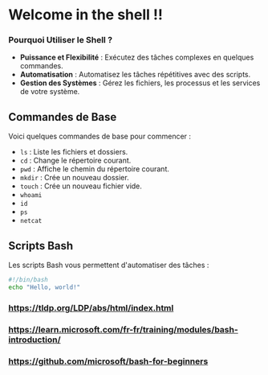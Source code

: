 # Welcome in the shell !!

### Pourquoi Utiliser le Shell ?

- **Puissance et Flexibilité** : Exécutez des tâches complexes en quelques commandes.
- **Automatisation** : Automatisez les tâches répétitives avec des scripts.
- **Gestion des Systèmes** : Gérez les fichiers, les processus et les services de votre système.

## Commandes de Base

Voici quelques commandes de base pour commencer :

- `ls` : Liste les fichiers et dossiers.
- `cd` : Change le répertoire courant.
- `pwd` : Affiche le chemin du répertoire courant.
- `mkdir` : Crée un nouveau dossier.
- `touch` : Crée un nouveau fichier vide.
- `whoami`
- `id`
- `ps`
- `netcat`

## Scripts Bash

Les scripts Bash vous permettent d'automatiser des tâches :

```bash
#!/bin/bash
echo "Hello, world!"
```

### https://tldp.org/LDP/abs/html/index.html
### https://learn.microsoft.com/fr-fr/training/modules/bash-introduction/
### https://github.com/microsoft/bash-for-beginners